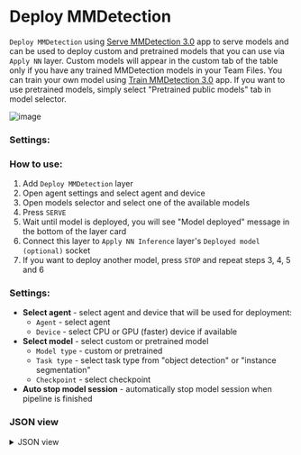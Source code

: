 
# Deploy MMDetection

`Deploy MMDetection` using [Serve MMDetection 3.0](https://ecosystem.supervisely.com/apps/serve-mmdetection-v3) app to serve models and can be used to deploy custom and pretrained models that you can use via `Apply NN` layer. Custom models will appear in the custom tab of the table only if you have any trained MMDetection models in your Team Files. You can train your own model using [Train MMDetection 3.0](https://ecosystem.supervisely.com/apps/train-mmdetection-v3) app. If you want to use pretrained models, simply select "Pretrained public models" tab in model selector.

![image](https://github.com/supervisely-ecosystem/data-nodes/assets/48913536/b888c691-5e03-4e45-80f8-8a5a3918caf0)

### Settings:

### How to use:

1. Add `Deploy MMDetection` layer
2. Open agent settings and select agent and device
3. Open models selector and select one of the available models
4. Press `SERVE`
5. Wait until model is deployed, you will see "Model deployed" message in the bottom of the layer card
6. Connect this layer to `Apply NN Inference` layer's `Deployed model (optional)` socket
7. If you want to deploy another model, press `STOP` and repeat steps 3, 4, 5 and 6

### Settings:

- **Select agent** - select agent and device that will be used for deployment:
    - `Agent` - select agent
    - `Device` - select CPU or GPU (faster) device if available
- **Select model** - select custom or pretrained model
    - `Model type` - custom or pretrained
    - `Task type` - select task type from "object detection" or "instance segmentation"
    - `Checkpoint` - select checkpoint
- **Auto stop model session** - automatically stop model session when pipeline is finished

### JSON view

<details>
  <summary>JSON view</summary>
<pre>
  {
    "action": "deploy_mmdetection",
    "src": [],
    "dst": "$deploy_mmdetection_2",
    "settings": {
      "agent_id": 359,
      "device": "cuda:0",
      "model_source": "Pretrained models",
      "task_type": "instance segmentation",
      "checkpoint_name": "mask-rcnn_convnext-t-p4-w7_fpn_amp-ms-crop-3x_coco.pth",
      "checkpoint_url": "https://download.openmmlab.com/mmdetection/v2.0/convnext/mask_rcnn_convnext-t_p4_w7_fpn_fp16_ms-crop_3x_coco/mask_rcnn_convnext-t_p4_w7_fpn_fp16_ms-crop_3x_coco_20220426_154953-050731f4.pth",
      "config_url": "configs/convnext/mask-rcnn_convnext-t-p4-w7_fpn_amp-ms-crop-3x_coco.py",
      "arch_type": "ConvNeXt",
      "stop_model_session": true,
      "session_id": 59493
    }
  }
</pre>
</details>
